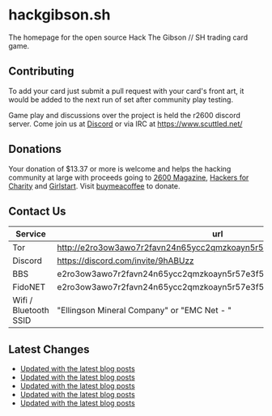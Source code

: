 # hackgibson.sh
The homepage for the open source Hack The Gibson // SH trading card game.


## Contributing

To add your card just submit a pull request with your card's front art, it would be added to the next run of set after community play testing.

Game play and discussions over the project is held the r2600 discord server. Come join us at [Discord](https://discord.com/invite/9hABUzz) or via IRC at https://www.scuttled.net/


## Donations

Your donation of $13.37 or more is welcome and helps the hacking community at large with proceeds going to [2600 Magazine](https://2600.com/), [Hackers for Charity](https://hackersforcharity.org) and [Girlstart](https://girlstart.org).  Visit [buymeacoffee](https://www.buymeacoffee.com/hackgibson.sh) to donate.


## Contact Us

Service | url
-|-
Tor | http://e2ro3ow3awo7r2favn24n65ycc2qmzkoayn5r57e3f56nvjwdcgg32ad.onion
Discord | https://discord.com/invite/9hABUzz
BBS | e2ro3ow3awo7r2favn24n65ycc2qmzkoayn5r57e3f56nvjwdcgg32ad.onion:23
FidoNET | e2ro3ow3awo7r2favn24n65ycc2qmzkoayn5r57e3f56nvjwdcgg32ad.onion:24554
Wifi / Bluetooth SSID | "Ellingson Mineral Company" or "EMC Net - <fidonet address>"

## Latest Changes
<!-- BLOG-POST-LIST:START -->
- [Updated with the latest blog posts](https://github.com/DFW2600/hackgibson.sh/commit/ff74cf493c6c14c3f185f0e7c206ade4c1df52d4)
- [Updated with the latest blog posts](https://github.com/DFW2600/hackgibson.sh/commit/e7a48a90dce6b534fa2a459aba71d7e1fee5b553)
- [Updated with the latest blog posts](https://github.com/DFW2600/hackgibson.sh/commit/8efed8810d82ecbf9f0a2d98ca86c081e789aaa6)
- [Updated with the latest blog posts](https://github.com/DFW2600/hackgibson.sh/commit/d6174ddbd3dfaaba3d56185dfebd4d98d29fecb9)
- [Updated with the latest blog posts](https://github.com/DFW2600/hackgibson.sh/commit/4b29afeef9eeb980acbb26828d34ee7ac4ec14c0)
<!-- BLOG-POST-LIST:END -->
